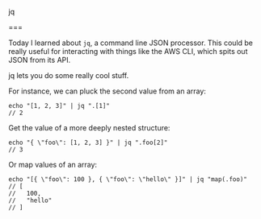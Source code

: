 jq

===

Today I learned about `jq`, a command line JSON processor. This could be really
useful for interacting with things like the AWS CLI, which spits out JSON from
its API.

jq lets you do some really cool stuff.

For instance, we can pluck the second value from an array:

```
echo "[1, 2, 3]" | jq ".[1]"
// 2
```

Get the value of a more deeply nested structure:

```
echo "{ \"foo\": [1, 2, 3] }" | jq ".foo[2]"
// 3
```

Or map values of an array:

```
echo "[{ \"foo\": 100 }, { \"foo\": \"hello\" }]" | jq "map(.foo)"
// [
//   100,
//   "hello"
// ]
```
